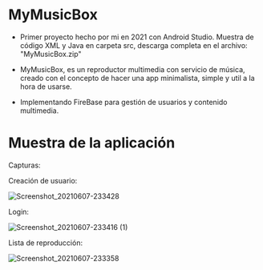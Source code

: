 # MyMusicBox
 - Primer proyecto hecho por mi en 2021 con Android Studio. Muestra de código XML y Java en carpeta src, descarga completa en el archivo: "MyMusicBox.zip"

 - MyMusicBox, es un reproductor multimedia con servicio de música, creado con el concepto de hacer una app minimalista, simple y util a la hora de usarse.
 
 - Implementando FireBase para gestión de usuarios y contenido multimedia.

 # Muestra de la aplicación

Capturas:

Creación de usuario:

![Screenshot_20210607-233428](https://github.com/Parraes/MyMusicBox/assets/116099928/eacc6dee-a562-45e3-b2cf-a62a094670cb) 


Login:

![Screenshot_20210607-233416 (1)](https://github.com/Parraes/MyMusicBox/assets/116099928/e9c774db-79bb-46e3-97fe-871fe921c410)

Lista de reproducción:

![Screenshot_20210607-233358](https://github.com/Parraes/MyMusicBox/assets/116099928/f78e4ace-9ac5-431e-a17b-f26cc76f2dea)

